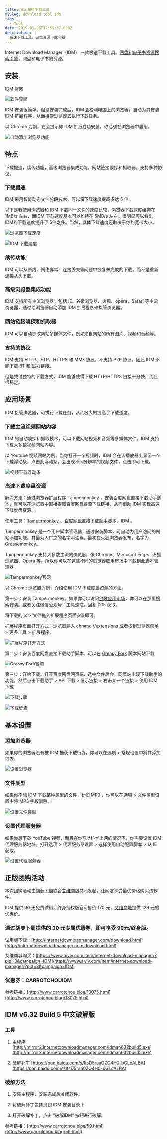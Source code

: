 ```yaml
---
title: Win最佳下载工具
mySlug: download tool idm
tags:
  - Tool
date: 2019-01-06T17:51:37.000Z
description: |
  高速下载工具，网盘资源下载利器
---
```


Internet Download Manager（IDM） 一款极速下载工具。[网盘和电子书资源搜索引擎](http://mp.weixin.qq.com/s?__biz=MzIzNTczNjc5MA==&mid=2247483767&idx=1&sn=26e4970f82d56266eedbcd0171d265eb&chksm=e8e3dacedf9453d8250e259e8ff5ae0c09e43b42893b0c5a2d81cd257da353d9a1da97c4b0bc&scene=21#wechat_redirect)，网盘和电子书的资源。

## 安装

[IDM 官网](https://www.internetdownloadmanager.com/download.html)

![软件界面](https://raw.githubusercontent.com/byodian/logpic/master/界面.png)

IDM 安装很简单。但是安装完成后，IDM 会检测电脑上的浏览器，自动为其安装 IDM 扩展程序，从而接管浏览器去执行下载任务。

以 Chrome 为例，它会提示你 IDM 扩展成功安装，你必须在浏览器中启用。

![自动添加浏览器功能](https://raw.githubusercontent.com/byodian/logpic/master/IDM自动添加.png)

## 特点
 
下载提速，续传功能，高级浏览器集成功能，网站链接嗅探和抓取器，支持多种协议。

### 下载提速

IDM 采用智能动态文件分段技术，可以将下载速度提高多达 5 倍。

以下是我使用浏览器和 IDM 下载同一文件的速度比较，浏览器下载速度维持在 1MB/s 左右，而IDM 下载速度基本可以维持在 5MB/s 左右。很明显可以看出 IDM的下载速度提升了 5倍之多。当然，具体下载速度还取决于你的宽带大小。

![浏览器下载速度](https://raw.githubusercontent.com/byodian/logpic/master/原速.gif)

![IDM 下载速度](https://raw.githubusercontent.com/byodian/logpic/master/提速.gif)

### 续传功能

IDM 可以从断线、网络异常、连接丢失等问题中恢复未完成的下载，而不是重新连接从头下载。

### 高级浏览器集成功能

IDM 支持所有主流浏览器，包括 IE、谷歌浏览器、火狐、opera，Safari 等主流浏览器，通过给浏览器自动添加 IDM 扩展程序来接管浏览器。

### 网站链接嗅探和抓取器

IDM 可以自动抓取网站多媒体文件，例如来自网站的所有图片、视频和音频等。

### 支持的协议

IDM 支持 HTTP、FTP、HTTPS 和 MMS 协议，不支持 P2P 协议，因此 IDM 不能下载 BT 和 磁力链接。

但是凭借独特的下载方式，IDM 能够使得下载 HTTP/HTTPS 链接十分快，而且很稳定。

## 应用场景

IDM 接管浏览器，可执行下载任务，从而极大的提高了下载速度。

### 下载主流视频网站内容

IDM 的自动嗅探和抓取技术，可以下载网站视频和音频等多媒体文件。IDM 支持下载大多数视频网站内容。

以 Youtube 视频网站为例，当你打开一个视频时，IDM 会在该播放器上显示一个下载浮动条，点击此浮动条，会出现不同分辨率的视频文件，点击即可下载。

![视频下载浮动条](https://raw.githubusercontent.com/byodian/logpic/master/youtube%20下载.png)

### 高速下载度盘资源

解决方法：通过浏览器扩展程序 Tampermonkey ，安装百度网盘直接下载助手脚本，就可以在浏览器中直接提取百度网盘资源下载链接，从而借助 IDM 实现高速下载度盘资源。

使用工具：[Tampermonkey ](https://tampermonkey.net/)、[百度网盘直接下载助手脚本](https://greasyfork.org/zh-CN/scripts/39504-%E7%99%BE%E5%BA%A6%E7%BD%91%E7%9B%98%E7%9B%B4%E6%8E%A5%E4%B8%8B%E8%BD%BD%E5%8A%A9%E6%89%8B-%E7%9B%B4%E9%93%BE%E5%8A%A0%E9%80%9F%E7%89%88)、IDM 。

Tampermonkey  是一个用户脚本管理器，通过安装脚本，可自动为用户访问的网站添加功能。其最为人广之的名字叫油猴，最初在火狐浏览器发布，名字为 Greasemonkey。

Tampermonkey 支持大多数主流的浏览器，像 Chrome、Mircosoft Edge、火狐浏览器、Opera 等。所以你可以在这些不同的浏览器应用市场中下载到此脚本管理器。

![Tampermonkey官网](https://raw.githubusercontent.com/byodian/logpic/master/tampermonkey.png)

以 Chrome 浏览器为例，介绍使用 IDM 下载度盘资源的方法。

第一步：安装 Tampermonkey。如果你可以访问[谷歌应用市场](https://chrome.google.com/webstore/detail/tampermonkey/dhdgffkkebhmkfjojejmpbldmpobfkfo?utm_source=chrome-ntp-icon)，你可以在那里搜索安装。或者关注微信公众号：工具速递，回复 005 获取。

将下载的 .crx 文件拖入扩展程序页面安装即可。

扩展程序页面打开方式：浏览器输入 chrome://extensions 或者找到浏览器菜单 > 更多工具 > 扩展程序。

![扩展程序打开方式](https://raw.githubusercontent.com/byodian/logpic/master/extensions.png)

第二步：安装百度网盘直接下载助手脚本。可以在 [Greasy Fork](https://greasyfork.org/zh-CN/scripts) 脚本网站下载

![Greasy Fork官网](https://raw.githubusercontent.com/byodian/logpic/master/百度网盘直接下载助手.png)

第三步：开始下载。打开百度网盘网页端，选中文件后会，网页端出现下载助手的功能。然后点击下载助手 > API 下载 > 显示链接 > 右击某一个链接 > 使用 IDM 下载

![下载步骤](https://raw.githubusercontent.com/byodian/logpic/master/下载助手.png)

![下载步骤](https://raw.githubusercontent.com/byodian/logpic/master/下载助手2.png)

## 基本设置

### 添加浏览器

如果你的浏览器没有被 IDM 捕获下载行为，你可以在选项 > 常规设置中将其添加进去。

![设置浏览器](https://raw.githubusercontent.com/byodian/logpic/master/添加浏览器.png)

### 文件类型

如果你不想 IDM 下载某种类型的文件，比如 MP3 ，你可以在选项 > 文件类型设置中将 MP3 字段删除。

![设置文件类型](https://raw.githubusercontent.com/byodian/logpic/master/文件类型.png)

### 设置代理服务器

如果你想下载 YouTube 视频，而且在你可以科学上网的情况下，你需要设置 IDM 代理服务器地址。打开选项 > 代理服务器设置 > 选择使用自动配置脚本 > 从 IE 获取。

![设置代理服务器](https://raw.githubusercontent.com/byodian/logpic/master/代理服务器.png)

## 正版团购活动

本次团购活动由[胡萝卜周](http://www.carrotchou.blog/)联合[艾维商城](https://www.aiviy.com)共同发起，让网友享受最优价格购买该软件。

IDM 提供 30 天免费试用，终身授权版官网售价 170 元，[艾维商城](https://www.aiviy.com/)提供 129 元的优惠价。

### 通过胡萝卜周提供的 30 元专属优惠券，即可享受 99元/终身版。

试用版下载：[http://internetdownloadmanager.com/download.html](http://internetdownloadmanager.com/download.html)

艾维商城购买：[https://www.aiviy.com/item/internet-download-manager/?pid=3&campaign=IDM](https://www.aiviy.com/item/internet-download-manager/?pid=3&campaign=IDM)

### 优惠券：CARROTCHOUIDM

参考链接：[http://www.carrotchou.blog/13075.html](http://www.carrotchou.blog/13075.html)

## IDM v6.32 Build 5 中文破解版

### 工具

1. 主程序 [http://mirror2.internetdownloadmanager.com/idman632build5.exe](http://mirror2.internetdownloadmanager.com/idman632build5.exe)

2. 破解补丁 [https://pan.baidu.com/s/1tsD5raaOZO4H0-bGLoALBA](https://pan.baidu.com/s/1tsD5raaOZO4H0-bGLoALBA)

### 破解方法

1. 安装主程序，安装完成后关闭软件。

2. 将破解补丁包拷贝到 IDM 安装目录下

3. 打开破解补丁，点击 ”破解IDM“ 按钮进行破解。

参考链接：[http://www.carrotchou.blog/59.html](http://www.carrotchou.blog/59.html)

















